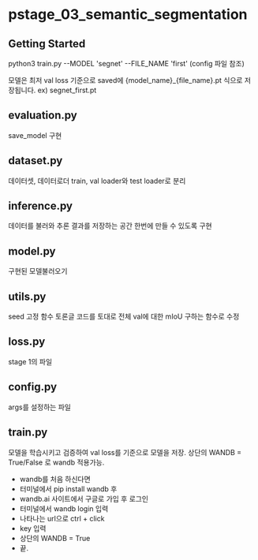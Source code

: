 # pstage_03_semantic_segmentation

## Getting Started    
python3 train.py --MODEL 'segnet' --FILE_NAME 'first'
(config 파일 참조)

모델은 최저 val loss 기준으로 saved에 {model_name}_{file_name}.pt 식으로 저장됩니다. ex) segnet_first.pt

### 
evaluation.py
---
save_model 구현

dataset.py
---
데이터셋, 데이터로더
train, val loader와 test loader로 분리

inference.py
---
데이터를 불러와 추론 결과를 저장하는 공간
한번에 만들 수 있도록 구현

model.py
---
구현된 모델불러오기

utils.py
---
seed 고정 함수 
토론글 코드를 토대로 전체 val에 대한 mIoU 구하는 함수로 수정

loss.py
---
stage 1의 파일

config.py
---
args를 설정하는 파일

train.py
---
모델을 학습시키고 검증하여 val loss를 기준으로 모델을 저장. 상단의 WANDB = True/False 로 wandb 적용가능.

- wandb를 처음 하신다면 
- 터미널에서 pip install wandb 후
- wandb.ai 사이트에서 구글로 가입 후 로그인
- 터미널에서 wandb login 입력 
- 나타나는 url으로 ctrl + click
- key 입력
- 상단의 WANDB = True
- 끝.

